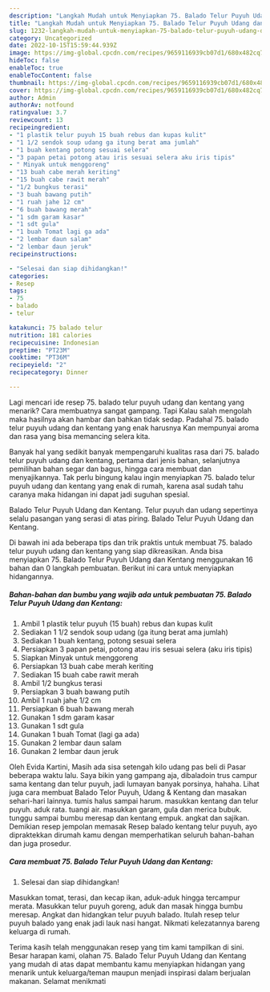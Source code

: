 ```yaml
---
description: "Langkah Mudah untuk Menyiapkan 75. Balado Telur Puyuh Udang dan Kentang yang Enak Banget, Buat Buka Puasa Lezat Sekali"
title: "Langkah Mudah untuk Menyiapkan 75. Balado Telur Puyuh Udang dan Kentang yang Enak Banget, Buat Buka Puasa Lezat Sekali"
slug: 1232-langkah-mudah-untuk-menyiapkan-75-balado-telur-puyuh-udang-dan-kentang-yang-enak-banget-buat-buka-puasa-lezat-sekali
category: Uncategorized
date: 2022-10-15T15:59:44.939Z
image: https://img-global.cpcdn.com/recipes/9659116939cb07d1/680x482cq70/75-balado-telur-puyuh-udang-dan-kentang-foto-resep-utama.jpg
hideToc: false
enableToc: true
enableTocContent: false
thumbnail: https://img-global.cpcdn.com/recipes/9659116939cb07d1/680x482cq70/75-balado-telur-puyuh-udang-dan-kentang-foto-resep-utama.jpg
cover: https://img-global.cpcdn.com/recipes/9659116939cb07d1/680x482cq70/75-balado-telur-puyuh-udang-dan-kentang-foto-resep-utama.jpg
author: Admin
authorAv: notfound
ratingvalue: 3.7
reviewcount: 13
recipeingredient:
- "1 plastik telur puyuh 15 buah rebus dan kupas kulit"
- "1 1/2 sendok soup udang ga itung berat ama jumlah"
- "1 buah kentang potong sesuai selera"
- "3 papan petai potong atau iris sesuai selera aku iris tipis"
- " Minyak untuk menggoreng"
- "13 buah cabe merah keriting"
- "15 buah cabe rawit merah"
- "1/2 bungkus terasi"
- "3 buah bawang putih"
- "1 ruah jahe 12 cm"
- "6 buah bawang merah"
- "1 sdm garam kasar"
- "1 sdt gula"
- "1 buah Tomat lagi ga ada"
- "2 lembar daun salam"
- "2 lembar daun jeruk"
recipeinstructions:

- "Selesai dan siap dihidangkan!"
categories:
- Resep
tags:
- 75
- balado
- telur

katakunci: 75 balado telur 
nutrition: 181 calories
recipecuisine: Indonesian
preptime: "PT23M"
cooktime: "PT36M"
recipeyield: "2"
recipecategory: Dinner

---
```



Lagi mencari ide resep 75. balado telur puyuh udang dan kentang yang menarik? Cara membuatnya sangat gampang. Tapi Kalau salah mengolah maka hasilnya akan hambar dan bahkan tidak sedap. Padahal 75. balado telur puyuh udang dan kentang yang enak harusnya Kan mempunyai aroma dan rasa yang bisa memancing selera kita.


Banyak hal yang sedikit banyak mempengaruhi kualitas rasa dari 75. balado telur puyuh udang dan kentang, pertama dari jenis bahan, selanjutnya pemilihan bahan segar dan bagus, hingga cara membuat dan menyajikannya. Tak perlu bingung kalau ingin menyiapkan 75. balado telur puyuh udang dan kentang yang enak di rumah, karena asal sudah tahu caranya maka hidangan ini dapat jadi suguhan spesial.

Balado Telur Puyuh Udang dan Kentang. Telur puyuh dan udang sepertinya selalu pasangan yang serasi di atas piring. Balado Telur Puyuh Udang dan Kentang.


Di bawah ini ada beberapa tips dan trik praktis untuk membuat 75. balado telur puyuh udang dan kentang yang siap dikreasikan. Anda bisa menyiapkan 75. Balado Telur Puyuh Udang dan Kentang menggunakan 16 bahan dan 0 langkah pembuatan. Berikut ini cara untuk menyiapkan hidangannya.

<!--inarticleads1-->

##### Bahan-bahan dan bumbu yang wajib ada untuk pembuatan 75. Balado Telur Puyuh Udang dan Kentang:

1. Ambil 1 plastik telur puyuh (15 buah) rebus dan kupas kulit
1. Sediakan 1 1/2 sendok soup udang (ga itung berat ama jumlah)
1. Sediakan 1 buah kentang, potong sesuai selera
1. Persiapkan 3 papan petai, potong atau iris sesuai selera (aku iris tipis)
1. Siapkan  Minyak untuk menggoreng
1. Persiapkan 13 buah cabe merah keriting
1. Sediakan 15 buah cabe rawit merah
1. Ambil 1/2 bungkus terasi
1. Persiapkan 3 buah bawang putih
1. Ambil 1 ruah jahe 1/2 cm
1. Persiapkan 6 buah bawang merah
1. Gunakan 1 sdm garam kasar
1. Gunakan 1 sdt gula
1. Gunakan 1 buah Tomat (lagi ga ada)
1. Gunakan 2 lembar daun salam
1. Gunakan 2 lembar daun jeruk


Oleh Evida Kartini, Masih ada sisa setengah kilo udang pas beli di Pasar beberapa waktu lalu. Saya bikin yang gampang aja, dibaladoin trus campur sama kentang dan telur puyuh, jadi lumayan banyak porsinya, hahaha. Lihat juga cara membuat Balado Telor Puyuh, Udang &amp; Kentang dan masakan sehari-hari lainnya. tumis halus sampai harum. masukkan kentang dan telur puyuh. aduk rata. tuangi air. masukkan garam, gula dan merica bubuk. tunggu sampai bumbu meresap dan kentang empuk. angkat dan sajikan. Demikian resep jempolan memasak Resep balado kentang telur puyuh, ayo dipraktekkan dirumah kamu dengan memperhatikan seluruh bahan-bahan dan juga prosedur. 

<!--inarticleads2-->

##### Cara membuat 75. Balado Telur Puyuh Udang dan Kentang:


1. Selesai dan siap dihidangkan!

Masukkan tomat, terasi, dan kecap ikan, aduk-aduk hingga tercampur merata. Masukkan telur puyuh goreng, aduk dan masak hingga bumbu meresap. Angkat dan hidangkan telur puyuh balado. Itulah resep telur puyuh balado yang enak jadi lauk nasi hangat. Nikmati kelezatannya bareng keluarga di rumah. 

Terima kasih telah menggunakan resep yang tim kami tampilkan di sini. Besar harapan kami, olahan 75. Balado Telur Puyuh Udang dan Kentang yang mudah di atas dapat membantu kamu menyiapkan hidangan yang menarik untuk keluarga/teman maupun menjadi inspirasi dalam berjualan makanan. Selamat menikmati
